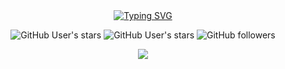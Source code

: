 
<div align="center">
<a  href="https://git.io/typing-svg"><img src="https://readme-typing-svg.demolab.com?font=Fira+Code&pause=1000&color=ff8f1c&width=435&lines=If+you+want+to+be+happy%2C+be." alt="Typing SVG" /></a>
</div>
<p align="center">
<img alt="GitHub User's stars" src="https://komarev.com/ghpvc/?username=epigone707&style=for-the-badge">
<img alt="GitHub User's stars" src="https://img.shields.io/github/stars/epigone707?style=for-the-badge">
<img alt="GitHub followers" src="https://img.shields.io/github/followers/epigone707?style=for-the-badge">
</p>


<div align="center">
<img align="center" src="https://streak-stats.demolab.com?user=epigone707&theme=flag-india&hide_border=true)"/>

</div>
